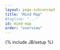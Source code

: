 ```yaml
---
layout: page-subconcept
title: "Mind Map"
#tagline: "..."
id: mind-map
order: "overview"
---
```

{% include JB/setup %}


